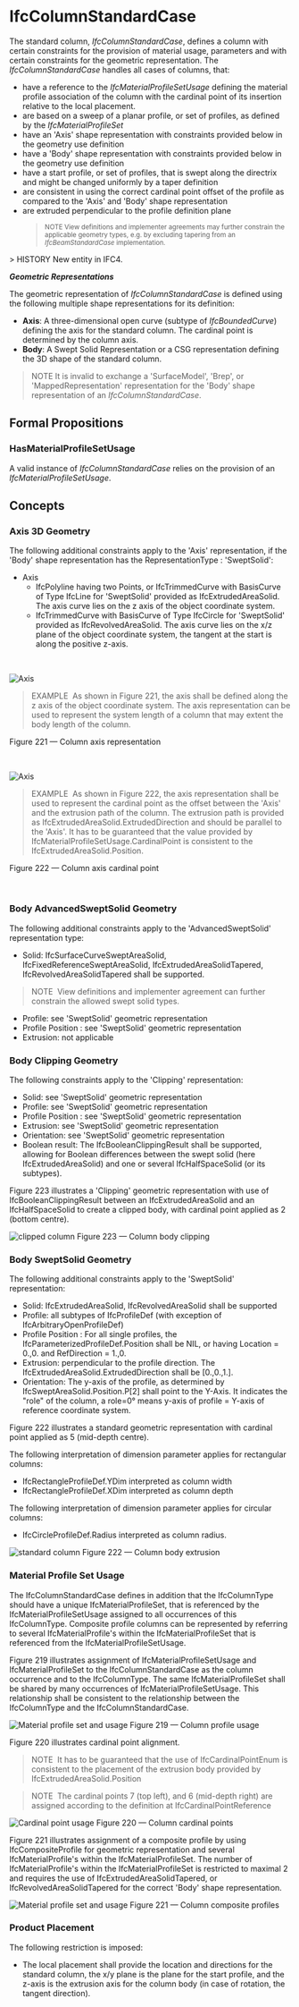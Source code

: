 # IfcColumnStandardCase

The standard column, _IfcColumnStandardCase_, defines a column with certain constraints for the provision of material usage, parameters and with certain constraints for the geometric representation. The _IfcColumnStandardCase_ handles all cases of columns, that:

<ul>
<li>have a reference to the <em>IfcMaterialProfileSetUsage</em>
defining the material profile association of the column with the
cardinal point of its insertion relative to the local
placement.</li>
<li>are based on a sweep of a planar profile, or set of profiles,
as defined by the <em>IfcMaterialProfileSet</em></li>
<li>have an 'Axis' shape representation with constraints provided
below in the geometry use definition</li>
<li>have a 'Body' shape representation with constraints provided
below in the geometry use definition</li>
<li>have a start profile, or set of profiles, that is swept along
the directrix and might be changed uniformly by a taper
definition</li>
<li>are consistent in using the correct cardinal point offset of
the profile as compared to the 'Axis' and 'Body' shape
representation</li>
<li>are extruded perpendicular to the profile definition
plane</li>
<li style="list-style-type:none">
<blockquote class="note"><small>NOTE  View definitions and implementer
agreements may further constrain the applicable geometry types,
e.g. by excluding tapering from an <em>IfcBeamStandardCase</em>
implementation.</small></blockquote>
</li>
</ul>
> HISTORY  New entity in IFC4.

**_Geometric Representations_**

The geometric representation of _IfcColumnStandardCase_ is defined using the following multiple shape representations for its definition:

* **Axis**: A three-dimensional open curve (subtype of _IfcBoundedCurve_) defining the axis for the standard column. The cardinal point is determined by the column axis.
* **Body**: A Swept Solid Representation or a CSG representation defining the 3D shape of the standard column.

> NOTE  It is invalid to exchange a 'SurfaceModel', 'Brep', or 'MappedRepresentation' representation for the 'Body' shape representation of an _IfcColumnStandardCase_.

## Formal Propositions

### HasMaterialProfileSetUsage
A valid instance of _IfcColumnStandardCase_ relies on the provision of an _IfcMaterialProfileSetUsage_.

## Concepts

### Axis 3D Geometry

The following additional constraints apply to the 'Axis'
representation, if the 'Body' shape representation has the
RepresentationType : 'SweptSolid':


* Axis
	+ IfcPolyline having two Points, or
	IfcTrimmedCurve with BasisCurve of Type
	IfcLine for 'SweptSolid' provided as
	IfcExtrudedAreaSolid. The axis curve lies on the z axis of
	the object coordinate system.
	+ IfcTrimmedCurve with BasisCurve of Type
	IfcCircle for 'SweptSolid' provided as
	IfcRevolvedAreaSolid. The axis curve lies on the x/z plane
	of the object coordinate system, the tangent at the start is along
	the positive z-axis.


 


![Axis](../../../../figures/ifccolumnstandardcase_axis-01.png)

> EXAMPLE  As shown in Figure 221, the axis shall be defined along the z axis of
> the object coordinate system. The axis representation can be used to
> represent the system length of a column that may extent the body
> length of the column.


Figure 221 — Column axis representation


 




![Axis](../../../../figures/ifccolumnstandardcase_axis-02.png)

> EXAMPLE  As shown in Figure 222, the axis representation shall be used to represent the cardinal point as the offset between the 'Axis' and the extrusion path of the column. The extrusion path is provided as IfcExtrudedAreaSolid.ExtrudedDirection and should be parallel to the 'Axis'. It has to be guaranteed that the value provided by IfcMaterialProfileSetUsage.CardinalPoint is consistent to the IfcExtrudedAreaSolid.Position.


Figure 222 — Column axis cardinal point


 



### Body AdvancedSweptSolid Geometry

The following additional constraints apply to the
'AdvancedSweptSolid' representation type:


* Solid: IfcSurfaceCurveSweptAreaSolid,
IfcFixedReferenceSweptAreaSolid,
IfcExtrudedAreaSolidTapered,
IfcRevolvedAreaSolidTapered shall be supported.

> NOTE  View definitions and implementer
> agreement can further constrain the allowed swept solid
> types.
* Profile: see 'SweptSolid' geometric
representation
* Profile Position : see 'SweptSolid' geometric
representation
* Extrusion: not applicable

### Body Clipping Geometry

The following constraints apply to the 'Clipping'
representation:


* Solid: see 'SweptSolid' geometric representation
* Profile: see 'SweptSolid' geometric
representation
* Profile Position : see 'SweptSolid' geometric
representation
* Extrusion: see 'SweptSolid' geometric
representation
* Orientation: see 'SweptSolid' geometric
representation
* Boolean result: The IfcBooleanClippingResult
shall be supported, allowing for Boolean differences between the
swept solid (here IfcExtrudedAreaSolid) and one or several
IfcHalfSpaceSolid (or its subtypes).


Figure 223 illustrates a 'Clipping' geometric representation with use of IfcBooleanClippingResult between
an IfcExtrudedAreaSolid and an IfcHalfSpaceSolid to create a clipped body, with cardinal point applied as 2 (bottom centre).


![clipped column](../../../../figures/ifccolumnstandardcase_clipping-01.png)
Figure 223 — Column body clipping



### Body SweptSolid Geometry

The following additional constraints apply to the 'SweptSolid'
representation:


* Solid: IfcExtrudedAreaSolid,
IfcRevolvedAreaSolid shall be supported
* Profile: all subtypes of IfcProfileDef (with
exception of IfcArbitraryOpenProfileDef)
* Profile Position : For all single profiles, the
IfcParameterizedProfileDef.Position shall be NIL, or
having Location = 0.,0. and RefDirection =
1.,0.
* Extrusion: perpendicular to the profile direction. The
IfcExtrudedAreaSolid.ExtrudedDirection shall be
[0.,0.,1.].
* Orientation: The y-axis of the profile, as determined
by IfcSweptAreaSolid.Position.P[2] shall point to the
Y-Axis. It indicates the "role" of the column, a role=0°
means y-axis of profile = Y-axis of reference coordinate
system.


Figure 222 illustrates a standard geometric representation with cardinal point applied as 5 (mid-depth centre).


The following interpretation of dimension parameter applies for rectangular columns:


* IfcRectangleProfileDef.YDim interpreted as column width
* IfcRectangleProfileDef.XDim interpreted as column depth


The following interpretation of dimension parameter applies for circular columns:


* IfcCircleProfileDef.Radius interpreted as column radius.


![standard column](../../../../figures/ifccolumnstandardcase_sweptsolid-01.png)
Figure 222 — Column body extrusion



### Material Profile Set Usage

The IfcColumnStandardCase defines in addition that the
IfcColumnType should have a unique
 IfcMaterialProfileSet, that is referenced by the
IfcMaterialProfileSetUsage assigned to all occurrences of
this IfcColumnType.
Composite profile columns can be represented by referring to
several IfcMaterialProfile's within the
IfcMaterialProfileSet that is referenced from the
IfcMaterialProfileSetUsage.


Figure 219 illustrates assignment of IfcMaterialProfileSetUsage and IfcMaterialProfileSet to the IfcColumnStandardCase as the column occurrence and to the IfcColumnType. The same IfcMaterialProfileSet shall be shared by many occurrences of IfcMaterialProfileSetUsage. This relationship shall be consistent to the relationship between the IfcColumnType and the IfcColumnStandardCase.


![Material profile set and usage](../../../../figures/ifccolumnstandardcase-01.png)
Figure 219 — Column profile usage


Figure 220 illustrates cardinal point alignment.



> NOTE  It has to be guaranteed that the use of IfcCardinalPointEnum is consistent to the placement of the
> extrusion body provided by IfcExtrudedAreaSolid.Position



> NOTE  The cardinal points 7 (top left), and 6 (mid-depth right) are assigned according to the
> definition at IfcCardinalPointReference


![Cardinal point usage](../../../../figures/ifccolumnstandardcase_cardinalpoint.png)
Figure 220 — Column cardinal points


Figure 221 illustrates assignment of a composite profile by using IfcCompositeProfile for geometric representation and several IfcMaterialProfile's within the IfcMaterialProfileSet. The number of IfcMaterialProfile's within the IfcMaterialProfileSet is restricted to maximal 2 and requires the use of IfcExtrudedAreaSolidTapered, or IfcRevolvedAreaSolidTapered for the correct 'Body' shape representation.


![Material profile set and usage](../../../../figures/ifccolumnstandardcase-02.png)
Figure 221 — Column composite profiles



### Product Placement

The following restriction is imposed:


* The local placement shall provide the location and directions
for the standard column, the x/y plane is the plane for the start
profile, and the z-axis is the extrusion axis for the column body (in
case of rotation, the tangent direction).



